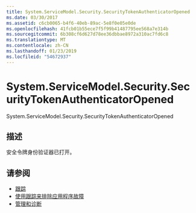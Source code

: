 ```yaml
---
title: System.ServiceModel.Security.SecurityTokenAuthenticatorOpened
ms.date: 03/30/2017
ms.assetid: c6cb0065-b4f6-40eb-89ac-5e8f0e05e0de
ms.openlocfilehash: 41fcb01b55ece7f5f99b41487795ee568a7e314b
ms.sourcegitcommit: 6b308cf6d627d78ee36dbbae8972a310ac7fd6c8
ms.translationtype: MT
ms.contentlocale: zh-CN
ms.lasthandoff: 01/23/2019
ms.locfileid: "54672937"
---
```

# <a name="systemservicemodelsecuritysecuritytokenauthenticatoropened"></a>System.ServiceModel.Security.SecurityTokenAuthenticatorOpened
System.ServiceModel.Security.SecurityTokenAuthenticatorOpened  
  
## <a name="description"></a>描述  
 安全令牌身份验证器已打开。  
  
## <a name="see-also"></a>请参阅
- [跟踪](../../../../../docs/framework/wcf/diagnostics/tracing/index.md)
- [使用跟踪来排除应用程序故障](../../../../../docs/framework/wcf/diagnostics/tracing/using-tracing-to-troubleshoot-your-application.md)
- [管理和诊断](../../../../../docs/framework/wcf/diagnostics/index.md)
